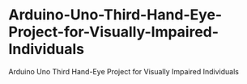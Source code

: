 # Arduino-Uno-Third-Hand-Eye-Project-for-Visually-Impaired-Individuals
Arduino Uno Third Hand-Eye Project for Visually Impaired Individuals
